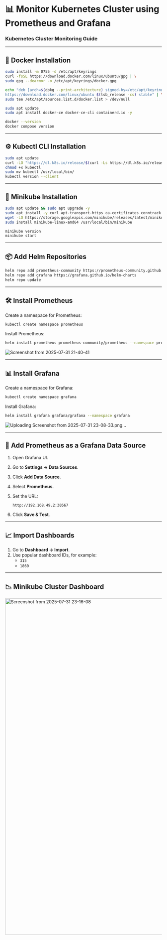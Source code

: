 # 📊 Monitor Kubernetes Cluster using Prometheus and Grafana  
### Kubernetes Cluster Monitoring Guide

---

## 🐳 Docker Installation

```bash
sudo install -m 0755 -d /etc/apt/keyrings
curl -fsSL https://download.docker.com/linux/ubuntu/gpg | \
sudo gpg --dearmor -o /etc/apt/keyrings/docker.gpg

echo "deb [arch=$(dpkg --print-architecture) signed-by=/etc/apt/keyrings/docker.gpg] \
https://download.docker.com/linux/ubuntu $(lsb_release -cs) stable" | \
sudo tee /etc/apt/sources.list.d/docker.list > /dev/null

sudo apt update
sudo apt install docker-ce docker-ce-cli containerd.io -y

docker --version
docker compose version
```

---

## ⚙️ Kubectl CLI Installation

```bash
sudo apt update
curl -LO "https://dl.k8s.io/release/$(curl -Ls https://dl.k8s.io/release/stable.txt)/bin/linux/amd64/kubectl"
chmod +x kubectl
sudo mv kubectl /usr/local/bin/
kubectl version --client
```

---

## 🌱 Minikube Installation

```bash
sudo apt update && sudo apt upgrade -y
sudo apt install -y curl apt-transport-https ca-certificates conntrack
wget -LO https://storage.googleapis.com/minikube/releases/latest/minikube-linux-amd64
sudo install minikube-linux-amd64 /usr/local/bin/minikube

minikube version
minikube start
```

---

## 📦 Add Helm Repositories

```bash
helm repo add prometheus-community https://prometheus-community.github.io/helm-charts
helm repo add grafana https://grafana.github.io/helm-charts
helm repo update
```

---

## 🛠️ Install Prometheus

Create a namespace for Prometheus:

```bash
kubectl create namespace prometheus
```

Install Prometheus:

```bash
helm install prometheus prometheus-community/prometheus --namespace prometheus
```

![Screenshot from 2025-07-31 21-40-41](#)

---

## 📊 Install Grafana

Create a namespace for Grafana:

```bash
kubectl create namespace grafana
```

Install Grafana:

```bash
helm install grafana grafana/grafana --namespace grafana
```

![Uploading Screenshot from 2025-07-31 23-08-33.png…]()

---

## 🔗 Add Prometheus as a Grafana Data Source

1. Open Grafana UI.
2. Go to **Settings → Data Sources**.
3. Click **Add Data Source**.
4. Select **Prometheus**.
5. Set the URL:

   ```
   http://192.168.49.2:30567
   ```

6. Click **Save & Test**.

---

## 📈 Import Dashboards

1. Go to **Dashboard → Import**.
2. Use popular dashboard IDs, for example:
   - `315`
   - `1860`

---

## 📉 Minikube Cluster Dashboard

<img width="1920" height="1080" alt="Screenshot from 2025-07-31 23-16-08" src="https://github.com/user-attachments/assets/2a248254-1423-4bc1-8099-1670285ac7b5" />
